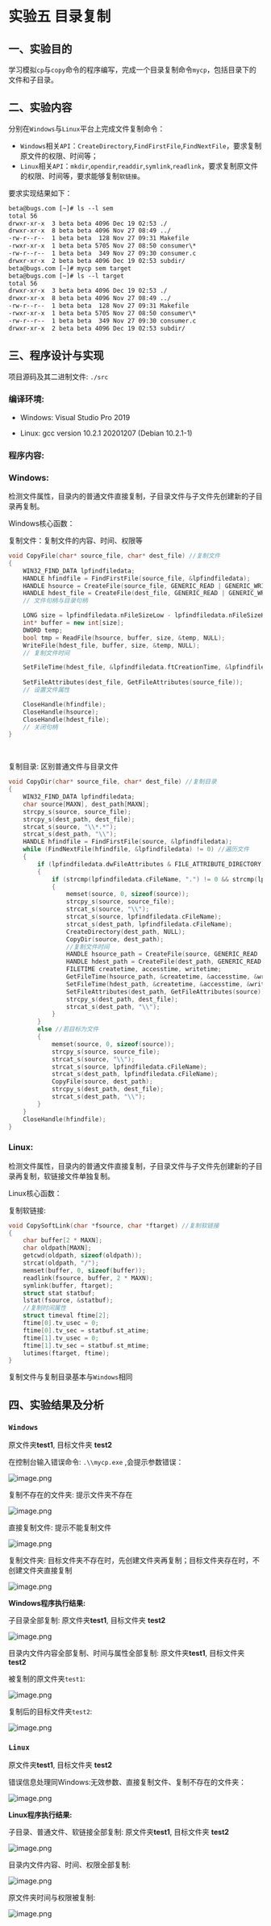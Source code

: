# 实验五 目录复制



## 一、实验目的

学习模拟`cp`与`copy`命令的程序编写，完成一个目录复制命令`mycp`，包括目录下的文件和子目录。



## 二、实验内容

分别在`Windows`与`Linux`平台上完成文件复制命令：

* `Windows`相关`API`：`CreateDirectory`,`FindFirstFile`,`FindNextFile`，要求复制原文件的权限、时间等；
* `Linux`相关`API`：`mkdir`,`opendir`,`readdir`,`symlink`,`readlink`，要求复制原文件的权限、时间等，要求能够复制`软链接`。



要求实现结果如下：

```bash
beta@bugs.com [~]# ls --l sem  
total 56  
drwxr-xr-x  3 beta beta 4096 Dec 19 02:53 ./  
drwxr-xr-x  8 beta beta 4096 Nov 27 08:49 ../  
-rw-r--r--  1 beta beta  128 Nov 27 09:31 Makefile  
-rwxr-xr-x  1 beta beta 5705 Nov 27 08:50 consumer\*  
-rw-r--r--  1 beta beta  349 Nov 27 09:30 consumer.c  
drwxr-xr-x  2 beta beta 4096 Dec 19 02:53 subdir/  
beta@bugs.com [~]# mycp sem target  
beta@bugs.com [~]# ls --l target  
total 56  
drwxr-xr-x  3 beta beta 4096 Dec 19 02:53 ./  
drwxr-xr-x  8 beta beta 4096 Nov 27 08:49 ../  
-rw-r--r--  1 beta beta  128 Nov 27 09:31 Makefile  
-rwxr-xr-x  1 beta beta 5705 Nov 27 08:50 consumer\*  
-rw-r--r--  1 beta beta  349 Nov 27 09:30 consumer.c  
drwxr-xr-x  2 beta beta 4096 Dec 19 02:53 subdir/  
```





## 三、程序设计与实现

项目源码及其二进制文件: `./src`

### 编译环境:

* Windows: Visual Studio Pro 2019

* Linux: gcc version 10.2.1 20201207 (Debian 10.2.1-1)



### 程序内容:

### Windows:

检测文件属性，目录内的普通文件直接复制，子目录文件与子文件先创建新的子目录再复制。

Windows核心函数：

复制文件：复制文件的内容、时间、权限等

```c++
void CopyFile(char* source_file, char* dest_file) //复制文件
{
	WIN32_FIND_DATA lpfindfiledata;
	HANDLE hfindfile = FindFirstFile(source_file, &lpfindfiledata);
	HANDLE hsource = CreateFile(source_file, GENERIC_READ | GENERIC_WRITE, FILE_SHARE_READ, NULL, OPEN_ALWAYS, FILE_ATTRIBUTE_NORMAL, NULL);
	HANDLE hdest_file = CreateFile(dest_file, GENERIC_READ | GENERIC_WRITE, FILE_SHARE_READ, NULL, CREATE_ALWAYS, FILE_ATTRIBUTE_NORMAL, NULL);
	// 文件句柄与目录句柄

	LONG size = lpfindfiledata.nFileSizeLow - lpfindfiledata.nFileSizeHigh;
	int* buffer = new int[size];
	DWORD temp;
	bool tmp = ReadFile(hsource, buffer, size, &temp, NULL);
	WriteFile(hdest_file, buffer, size, &temp, NULL);
	// 复制文件时间

	SetFileTime(hdest_file, &lpfindfiledata.ftCreationTime, &lpfindfiledata.ftLastAccessTime, &lpfindfiledata.ftLastWriteTime);
	
	SetFileAttributes(dest_file, GetFileAttributes(source_file));
	// 设置文件属性

	CloseHandle(hfindfile);
	CloseHandle(hsource);
	CloseHandle(hdest_file);
	// 关闭句柄
}
```

 

复制目录: 区别普通文件与目录文件

```c++
void CopyDir(char* source_file, char* dest_file) //复制目录
{
	WIN32_FIND_DATA lpfindfiledata;
	char source[MAXN], dest_path[MAXN];
	strcpy_s(source, source_file);
	strcpy_s(dest_path, dest_file);
	strcat_s(source, "\\*.*");
	strcat_s(dest_path, "\\");
	HANDLE hfindfile = FindFirstFile(source, &lpfindfiledata);
	while (FindNextFile(hfindfile, &lpfindfiledata) != 0) //遍历文件
	{
		if (lpfindfiledata.dwFileAttributes & FILE_ATTRIBUTE_DIRECTORY) //目录文件
		{
			if (strcmp(lpfindfiledata.cFileName, ".") != 0 && strcmp(lpfindfiledata.cFileName, "..") != 0)
			{
				memset(source, 0, sizeof(source));
				strcpy_s(source, source_file);
				strcat_s(source, "\\");
				strcat_s(source, lpfindfiledata.cFileName);
				strcat_s(dest_path, lpfindfiledata.cFileName);
				CreateDirectory(dest_path, NULL);
				CopyDir(source, dest_path);
				//复制文件时间
				HANDLE hsource_path = CreateFile(source, GENERIC_READ | GENERIC_WRITE, FILE_SHARE_READ, NULL, OPEN_EXISTING, FILE_FLAG_BACKUP_SEMANTICS, NULL);
				HANDLE hdest_path = CreateFile(dest_path, GENERIC_READ | GENERIC_WRITE, FILE_SHARE_READ, NULL, OPEN_EXISTING, FILE_FLAG_BACKUP_SEMANTICS, NULL);
				FILETIME createtime, accesstime, writetime;
				GetFileTime(hsource_path, &createtime, &accesstime, &writetime);
				SetFileTime(hdest_path, &createtime, &accesstime, &writetime);
				SetFileAttributes(dest_path, GetFileAttributes(source));
				strcpy_s(dest_path, dest_file);
				strcat_s(dest_path, "\\");
			}
		}
		else //若目标为文件
		{
			memset(source, 0, sizeof(source));
			strcpy_s(source, source_file);
			strcat_s(source, "\\");
			strcat_s(source, lpfindfiledata.cFileName);
			strcat_s(dest_path, lpfindfiledata.cFileName);
			CopyFile(source, dest_path);
			strcpy_s(dest_path, dest_file);
			strcat_s(dest_path, "\\");
		}
	}
	CloseHandle(hfindfile);
}
```



### Linux: 

检测文件属性，目录内的普通文件直接复制，子目录文件与子文件先创建新的子目录再复制，软链接文件单独复制。



Linux核心函数：

复制软链接:

```c
void CopySoftLink(char *fsource, char *ftarget) //复制软链接
{
    char buffer[2 * MAXN];
    char oldpath[MAXN];
    getcwd(oldpath, sizeof(oldpath));
    strcat(oldpath, "/");
    memset(buffer, 0, sizeof(buffer));
    readlink(fsource, buffer, 2 * MAXN);
    symlink(buffer, ftarget);
    struct stat statbuf;
    lstat(fsource, &statbuf);
    //复制时间属性
    struct timeval ftime[2];
    ftime[0].tv_usec = 0;
    ftime[0].tv_sec = statbuf.st_atime;
    ftime[1].tv_usec = 0;
    ftime[1].tv_sec = statbuf.st_mtime;
    lutimes(ftarget, ftime);
}
```



复制文件与复制目录基本与`Windows`相同



## 四、实验结果及分析

### `Windows` 

原文件夹**test1**, 目标文件夹 **test2**



在控制台输入错误命令: `.\\mycp.exe` ,会提示参数错误：

![image.png](https://tva1.sinaimg.cn/large/0084b03xly1gwsljar3pej30i604j40z.jpg)



复制不存在的文件夹: 提示文件夹不存在

![image.png](https://tva1.sinaimg.cn/large/0084b03xly1gwsllwx7t3j30o1056whx.jpg)



直接复制文件: 提示不能复制文件

![image.png](https://tva1.sinaimg.cn/large/0084b03xly1gwslm5noozj30o202sdi5.jpg)



复制文件夹: 目标文件夹不存在时，先创建文件夹再复制；目标文件夹存在时，不创建文件夹直接复制

![image.png](https://tva1.sinaimg.cn/large/0084b03xly1gwslmf0crhj30o107caem.jpg)



**Windows程序执行结果:**

子目录全部复制: 原文件夹**test1**, 目标文件夹 **test2**

![image.png](https://tva1.sinaimg.cn/large/0084b03xly1gwslmtiby9j30if07ujtk.jpg)



目录内文件内容全部复制、时间与属性全部复制: 原文件夹**test1**, 目标文件夹 **test2**

被复制的原文件夹`test1`:

![image.png](https://tva1.sinaimg.cn/large/0084b03xly1gwsln5z4z7j30ru05q75z.jpg)



复制后的目标文件夹`test2`:

![image.png](https://tva1.sinaimg.cn/large/0084b03xly1gwslopqbfnj30su062jt9.jpg)





### `Linux`

原文件夹**test1**, 目标文件夹 **test2**

错误信息处理同Windows:无效参数、直接复制文件、复制不存在的文件夹：

![image.png](https://tva1.sinaimg.cn/large/0084b03xly1gwslpewytoj30m008hjw6.jpg)





**Linux程序执行结果:**

子目录、普通文件、软链接全部复制: 原文件夹**test1**, 目标文件夹 **test2**

![image.png](https://tva1.sinaimg.cn/large/0084b03xly1gwslpk230jj30l708v0uu.jpg)





目录内文件内容、时间、权限全部复制:

![image.png](https://tva1.sinaimg.cn/large/0084b03xly1gwslprtc0bj30o208s44m.jpg)





原文件夹时间与权限被复制:

![image.png](https://tva1.sinaimg.cn/large/0084b03xly1gwslpxx6jqj30o1051gp4.jpg)